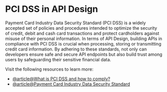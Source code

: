 # PCI DSS in API Design

Payment Card Industry Data Security Standard (PCI DSS) is a widely accepted set of policies and procedures intended to optimize the security of credit, debit and cash card transactions and protect cardholders against misuse of their personal information. In terms of API Design, building APIs in compliance with PCI DSS is crucial when processing, storing or transmitting credit card information. By adhering to these standards, not only can developers ensure safe and secure API endpoints but also build trust among users by safeguarding their sensitive financial data.

Visit the following resources to learn more:

- [@article@What is PCI DSS and how to comply?](https://www.itgovernance.co.uk/pci_dss)
- [@article@Payment Card Industry Data Security Standard](https://en.wikipedia.org/wiki/Payment_Card_Industry_Data_Security_Standard)